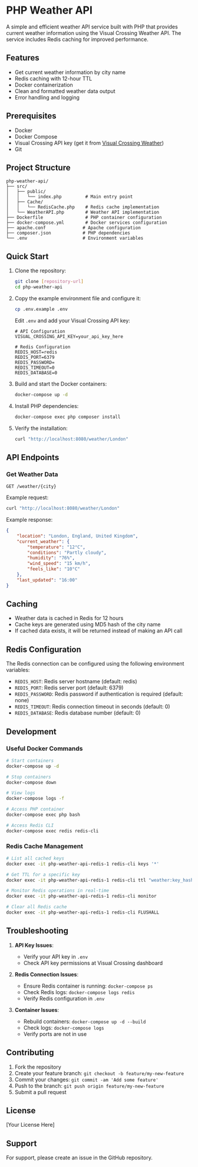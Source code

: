# PHP Weather API

A simple and efficient weather API service built with PHP that provides current weather information using the Visual Crossing Weather API. The service includes Redis caching for improved performance.

## Features

- Get current weather information by city name
- Redis caching with 12-hour TTL
- Docker containerization
- Clean and formatted weather data output
- Error handling and logging

## Prerequisites

- Docker
- Docker Compose
- Visual Crossing API key (get it from [Visual Crossing Weather](https://www.visualcrossing.com/weather-api))
- Git

## Project Structure

```
php-weather-api/
├── src/
│   ├── public/
│   │   └── index.php         # Main entry point
│   ├── Cache/
│   │   └── RedisCache.php    # Redis cache implementation
│   └── WeatherAPI.php        # Weather API implementation
├── Dockerfile                # PHP container configuration
├── docker-compose.yml        # Docker services configuration
├── apache.conf              # Apache configuration
├── composer.json            # PHP dependencies
└── .env                     # Environment variables
```

## Quick Start

1. Clone the repository:
   ```bash
   git clone [repository-url]
   cd php-weather-api
   ```

2. Copy the example environment file and configure it:
   ```bash
   cp .env.example .env
   ```
   
   Edit `.env` and add your Visual Crossing API key:
   ```env
   # API Configuration
   VISUAL_CROSSING_API_KEY=your_api_key_here

   # Redis Configuration
   REDIS_HOST=redis
   REDIS_PORT=6379
   REDIS_PASSWORD=
   REDIS_TIMEOUT=0
   REDIS_DATABASE=0
   ```

3. Build and start the Docker containers:
   ```bash
   docker-compose up -d
   ```

4. Install PHP dependencies:
   ```bash
   docker-compose exec php composer install
   ```

5. Verify the installation:
   ```bash
   curl "http://localhost:8080/weather/London"
   ```

## API Endpoints

### Get Weather Data
```
GET /weather/{city}
```

Example request:
```bash
curl "http://localhost:8080/weather/London"
```

Example response:
```json
{
    "location": "London, England, United Kingdom",
    "current_weather": {
        "temperature": "12°C",
        "conditions": "Partly cloudy",
        "humidity": "76%",
        "wind_speed": "15 km/h",
        "feels_like": "10°C"
    },
    "last_updated": "16:00"
}
```

## Caching

- Weather data is cached in Redis for 12 hours
- Cache keys are generated using MD5 hash of the city name
- If cached data exists, it will be returned instead of making an API call

## Redis Configuration

The Redis connection can be configured using the following environment variables:

- `REDIS_HOST`: Redis server hostname (default: redis)
- `REDIS_PORT`: Redis server port (default: 6379)
- `REDIS_PASSWORD`: Redis password if authentication is required (default: none)
- `REDIS_TIMEOUT`: Redis connection timeout in seconds (default: 0)
- `REDIS_DATABASE`: Redis database number (default: 0)

## Development

### Useful Docker Commands

```bash
# Start containers
docker-compose up -d

# Stop containers
docker-compose down

# View logs
docker-compose logs -f

# Access PHP container
docker-compose exec php bash

# Access Redis CLI
docker-compose exec redis redis-cli
```

### Redis Cache Management

```bash
# List all cached keys
docker exec -it php-weather-api-redis-1 redis-cli keys '*'

# Get TTL for a specific key
docker exec -it php-weather-api-redis-1 redis-cli ttl "weather:key_hash"

# Monitor Redis operations in real-time
docker exec -it php-weather-api-redis-1 redis-cli monitor

# Clear all Redis cache
docker exec -it php-weather-api-redis-1 redis-cli FLUSHALL
```

## Troubleshooting

1. **API Key Issues**:
   - Verify your API key in `.env`
   - Check API key permissions at Visual Crossing dashboard

2. **Redis Connection Issues**:
   - Ensure Redis container is running: `docker-compose ps`
   - Check Redis logs: `docker-compose logs redis`
   - Verify Redis configuration in `.env`

3. **Container Issues**:
   - Rebuild containers: `docker-compose up -d --build`
   - Check logs: `docker-compose logs`
   - Verify ports are not in use

## Contributing

1. Fork the repository
2. Create your feature branch: `git checkout -b feature/my-new-feature`
3. Commit your changes: `git commit -am 'Add some feature'`
4. Push to the branch: `git push origin feature/my-new-feature`
5. Submit a pull request

## License

[Your License Here]

## Support

For support, please create an issue in the GitHub repository.
